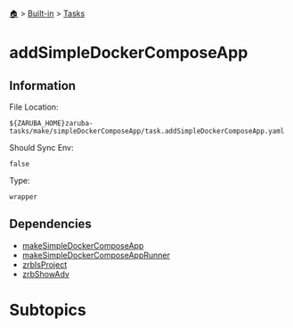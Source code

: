 <!--startTocHeader-->
[🏠](../../README.md) > [Built-in](../README.md) > [Tasks](README.md)
# addSimpleDockerComposeApp
<!--endTocHeader-->


## Information

File Location:

    ${ZARUBA_HOME}zaruba-tasks/make/simpleDockerComposeApp/task.addSimpleDockerComposeApp.yaml

Should Sync Env:

    false

Type:

    wrapper


## Dependencies

- [makeSimpleDockerComposeApp](make-simple-docker-compose-app.md)
- [makeSimpleDockerComposeAppRunner](make-simple-docker-compose-app-runner.md)
- [zrbIsProject](zrb-is-project.md)
- [zrbShowAdv](zrb-show-adv.md)



# Subtopics
<!--startTocSubtopic-->
<!--endTocSubtopic-->